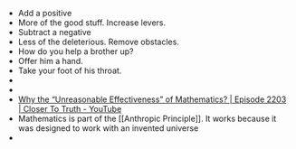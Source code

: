 - Add a positive
- More of the good stuff. Increase levers.
- Subtract a negative
- Less of the deleterious. Remove obstacles.
- How do you help a brother up?
- Offer him a hand.
- Take your foot of his throat.
-
-
- [Why the “Unreasonable Effectiveness” of Mathematics? | Episode 2203 | Closer To Truth - YouTube](https://www.youtube.com/watch?v=UOvKPFbhj2Q)
- Mathematics is part of the [[Anthropic Principle]]. It works because it was designed to work with an invented universe
-
